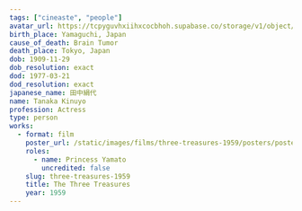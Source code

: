```yaml
---
tags: ["cineaste", "people"]
avatar_url: https://tcpyguvhxiihxcocbhoh.supabase.co/storage/v1/object/public/godzilla-cineaste-public/content/people/tanaka-kinuyo/tanaka-kinuyo.jpg
birth_place: Yamaguchi, Japan
cause_of_death: Brain Tumor
death_place: Tokyo, Japan
dob: 1909-11-29
dob_resolution: exact
dod: 1977-03-21
dod_resolution: exact
japanese_name: 田中絹代
name: Tanaka Kinuyo
profession: Actress
type: person
works:
  - format: film
    poster_url: /static/images/films/three-treasures-1959/posters/poster.jpg
    roles:
      - name: Princess Yamato
        uncredited: false
    slug: three-treasures-1959
    title: The Three Treasures
    year: 1959
---
```

